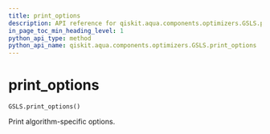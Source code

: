 ```yaml
---
title: print_options
description: API reference for qiskit.aqua.components.optimizers.GSLS.print_options
in_page_toc_min_heading_level: 1
python_api_type: method
python_api_name: qiskit.aqua.components.optimizers.GSLS.print_options
---
```


# print\_options

<span id="qiskit.aqua.components.optimizers.GSLS.print_options" />

`GSLS.print_options()`

Print algorithm-specific options.

